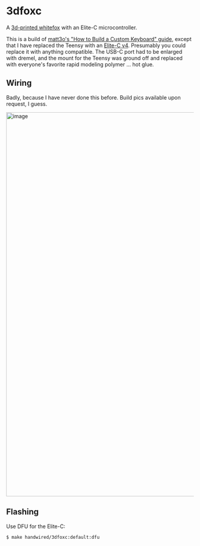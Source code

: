 # 3dfoxc

A [3d-printed whitefox](https://www.thingiverse.com/thing:2952008) with an Elite-C microcontroller.

This is a build of [matt3o's "How to Build a Custom Keyboard" guide](https://matt3o.com/book/), except that I have replaced the Teensy with an [Elite-C v4](https://keeb.io/products/elite-c-low-profile-version-usb-c-pro-micro-replacement-atmega32u4). Presumably you could replace it with anything compatible.  The USB-C port had to be enlarged with dremel, and the mount for the Teensy was ground off and replaced with everyone's favorite rapid modeling polymer ... hot glue.

## Wiring

Badly, because I have never done this before. Build pics available upon request, I guess.

<img width="1031" alt="image" src="https://user-images.githubusercontent.com/6492494/148123622-36cae91e-97f3-40f7-a6fc-4d59b1a3ef02.png">


## Flashing

Use DFU for the Elite-C:

```
$ make handwired/3dfoxc:default:dfu
```
